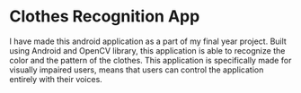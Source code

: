 # Clothes Recognition App

I have made this android application as a part of my final year project. Built using Android and OpenCV library, this application is able to recognize the color and the pattern of the clothes. This application is specifically made for visually impaired users, means that users can control the application entirely with their voices.

